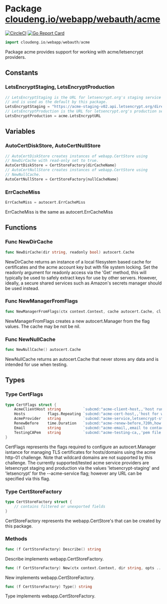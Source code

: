 # Package [cloudeng.io/webapp/webauth/acme](https://pkg.go.dev/cloudeng.io/webapp/webauth/acme?tab=doc)
[![CircleCI](https://circleci.com/gh/cloudengio/go.gotools.svg?style=svg)](https://circleci.com/gh/cloudengio/go.gotools) [![Go Report Card](https://goreportcard.com/badge/cloudeng.io/webapp/webauth/acme)](https://goreportcard.com/report/cloudeng.io/webapp/webauth/acme)

```go
import cloudeng.io/webapp/webauth/acme
```

Package acme provides support for working with acme/letsencrypt providers.

## Constants
### LetsEncryptStaging, LetsEncryptProduction
```go
// LetsEncryptStaging is the URL for letsencrypt.org's staging service
// and is used as the default by this package.
LetsEncryptStaging = "https://acme-staging-v02.api.letsencrypt.org/directory"
// LetsEncryptProduction is the URL for letsencrypt.org's production service.
LetsEncryptProduction = acme.LetsEncryptURL

```



## Variables
### AutoCertDiskStore, AutoCertNullStore
```go
// AutoCertDiskStore creates instances of webapp.CertStore using
// NewDirCache with read-only set to true.
AutoCertDiskStore = CertStoreFactory{dirCacheName}
// AutoCertNullStore creates instances of webapp.CertStore using
// NewNullCache.
AutoCertNullStore = CertStoreFactory{nullCacheName}

```

### ErrCacheMiss
```go
ErrCacheMiss = autocert.ErrCacheMiss

```
ErrCacheMiss is the same as autocert.ErrCacheMiss



## Functions
### Func NewDirCache
```go
func NewDirCache(dir string, readonly bool) autocert.Cache
```
NewDirCache returns an instance of a local filesystem based cache for
certificates and the acme account key but with file system locking. Set the
readonly argument for readonly access via the 'Get' method, this will
typically be used to safely extract keys for use by other servers. However,
ideally, a secure shared services such as Amazon's secrets manager should be
used instead.

### Func NewManagerFromFlags
```go
func NewManagerFromFlags(ctx context.Context, cache autocert.Cache, cl CertFlags) (*autocert.Manager, error)
```
NewManagerFromFlags creates a new autocert.Manager from the flag values. The
cache may be not be nil.

### Func NewNullCache
```go
func NewNullCache() autocert.Cache
```
NewNullCache returns an autocert.Cache that never stores any data and is
intended for use when testing.



## Types
### Type CertFlags
```go
type CertFlags struct {
	AcmeClientHost string          `subcmd:"acme-client-host,,'host running the acme client responsible for refreshing certificates, https requests to this host for one of the certificate hosts will result in the certificate for the certificate host being refreshed if necessary'"`
	Hosts          flags.Repeating `subcmd:"acme-cert-host,,'host for which certs are to be obtained'"`
	AcmeProvider   string          `subcmd:"acme-service,letsencrypt-staging,'the acme service to use, specify letsencrypt or letsencrypt-staging or a url'"`
	RenewBefore    time.Duration   `subcmd:"acme-renew-before,720h,how early certificates should be renewed before they expire."`
	Email          string          `subcmd:"acme-email,,email to contact for information on the domain"`
	TestingCAPem   string          `subcmd:"acme-testing-ca,,'pem file containing a CA to be trusted for testing purposes only, for example, when using letsencrypt\\'s staging service'"`
}
```
CertFlags represents the flags required to configure an autocert.Manager
isntance for managing TLS certificates for hosts/domains using the acme
http-01 challenge. Note that wildcard domains are not supported by this
challenge. The currently supported/tested acme service providers are
letsencrypt staging and production via the values 'letsencrypt-staging' and
'letsencrypt' for the --acme-service flag; however any URL can be specified
via this flag.


### Type CertStoreFactory
```go
type CertStoreFactory struct {
	// contains filtered or unexported fields
}
```
CertStoreFactory represents the webapp.CertStore's that can be created by
this package.

### Methods

```go
func (f CertStoreFactory) Describe() string
```
Describe implements webapp.CertStoreFactory.


```go
func (f CertStoreFactory) New(ctx context.Context, dir string, opts ...interface{}) (webapp.CertStore, error)
```
New implements webapp.CertStoreFactory.


```go
func (f CertStoreFactory) Type() string
```
Type implements webapp.CertStoreFactory.







